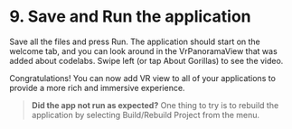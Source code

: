 # 9. Save and Run the application

Save all the files and press Run. The application should start on the welcome tab, and you can look around in the VrPanoramaView that was added about codelabs. Swipe left (or tap About Gorillas) to see the video.

Congratulations! You can now add VR view to all of your applications to provide a more rich and immersive experience.

> **Did the app not run as expected?** One thing to try is to rebuild the application by selecting Build/Rebuild Project from the menu.